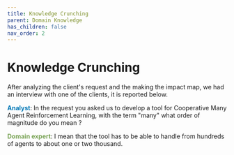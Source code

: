 ```yaml
---
title: Knowledge Crunching
parent: Domain Knowledge
has_children: false
nav_order: 2
---
```


# Knowledge Crunching

After analyzing the client's request and the making the impact map, we had an interview with one of the clients, it is reported below.

<span style="color: #0077b6">**Analyst**</span>: 
    In the request you asked us to develop a tool for Cooperative Many Agent Reinforcement Learning, with the term "many" what order of magnitude do you mean ?

<span style="color: #79a355">**Domain expert**</span>: 
    I mean that the tool has to be able to handle from hundreds of agents to about one or two thousand.



